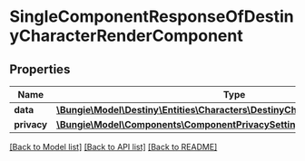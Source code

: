 # SingleComponentResponseOfDestinyCharacterRenderComponent

## Properties
Name | Type | Description | Notes
------------ | ------------- | ------------- | -------------
**data** | [**\Bungie\Model\Destiny\Entities\Characters\DestinyCharacterRenderComponent**](DestinyCharacterRenderComponent.md) |  | [optional] 
**privacy** | [**\Bungie\Model\Components\ComponentPrivacySetting**](ComponentPrivacySetting.md) |  | [optional] 

[[Back to Model list]](../README.md#documentation-for-models) [[Back to API list]](../README.md#documentation-for-api-endpoints) [[Back to README]](../README.md)


